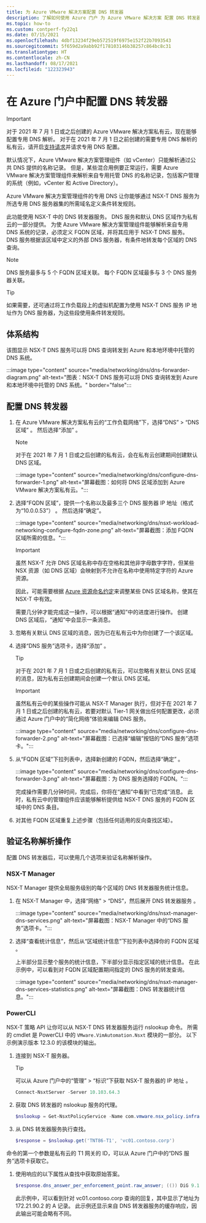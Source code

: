 ```yaml
---
title: 为 Azure VMware 解决方案配置 DNS 转发器
description: 了解如何使用 Azure 门户 为 Azure VMware 解决方案 配置 DNS 转发器。
ms.topic: how-to
ms.custom: contperf-fy22q1
ms.date: 07/15/2021
ms.openlocfilehash: 4dbf13234f29eb572519f6975e152f22b7093543
ms.sourcegitcommit: 5f659d2a9abb92f178103146b38257c864bc8c31
ms.translationtype: HT
ms.contentlocale: zh-CN
ms.lasthandoff: 08/17/2021
ms.locfileid: "122323943"
---
```

# <a name="configure-a-dns-forwarder-in-the-azure-portal"></a>在 Azure 门户中配置 DNS 转发器

>[!IMPORTANT]
>对于 2021 年 7 月 1 日或之后创建的 Azure VMware 解决方案私有云，现在能够配置专用 DNS 解析。 对于在 2021 年 7 月 1 日之前创建的需要专用 DNS 解析的私有云，请开启[支持请求](https://rc.portal.azure.com/#create/Microsoft.Support)并请求专用 DNS 配置。 

默认情况下，Azure VMware 解决方案管理组件（如 vCenter）只能解析通过公共 DNS 提供的名称记录。 但是，某些混合用例要正常运行，需要 Azure VMware 解决方案管理组件来解析来自专用托管 DNS 的名称记录，包括客户管理的系统（例如，vCenter 和 Active Directory）。

Azure VMware 解决方案管理组件的专用 DNS 让你能够通过 NSX-T DNS 服务为所选专用 DNS 服务器集的所需域名定义条件转发规则。 

此功能使用 NSX-T 中的 DNS 转发器服务。 DNS 服务和默认 DNS 区域作为私有云的一部分提供。 为使 Azure VMware 解决方案管理组件能够解析来自专用 DNS 系统的记录，必须定义 FQDN 区域，并将其应用于 NSX-T DNS 服务。 DNS 服务根据该区域中定义的外部 DNS 服务器，有条件地转发每个区域的 DNS 查询。

>[!NOTE]
>DNS 服务最多与 5 个 FQDN 区域关联。 每个 FQDN 区域最多与 3 个 DNS 服务器关联。

>[!TIP]
>如果需要，还可通过将工作负载段上的虚拟机配置为使用 NSX-T DNS 服务 IP 地址作为 DNS 服务器，为这些段使用条件转发规则。


## <a name="architecture"></a>体系结构

该图显示 NSX-T DNS 服务可以将 DNS 查询转发到 Azure 和本地环境中托管的 DNS 系统。

:::image type="content" source="media/networking/dns/dns-forwarder-diagram.png" alt-text="图表：NSX-T DNS 服务可以将 DNS 查询转发到 Azure 和本地环境中托管的 DNS 系统。" border="false":::


## <a name="configure-dns-forwarder"></a>配置 DNS 转发器

1. 在 Azure VMware 解决方案私有云的“工作负载网络”下，选择“DNS” > “DNS 区域”  。 然后选择“添加”  。

   >[!NOTE]
   >对于在 2021 年 7 月 1 日或之后创建的私有云，会在私有云创建期间创建默认 DNS 区域。

   :::image type="content" source="media/networking/dns/configure-dns-forwarder-1.png" alt-text="屏幕截图：如何将 DNS 区域添加到 Azure VMware 解决方案私有云。":::

1. 选择“FQDN 区域”，提供一个名称以及最多三个 DNS 服务器 IP 地址（格式为“10.0.0.53”） 。 然后选择“确定”。 

   :::image type="content" source="media/networking/dns/nsxt-workload-networking-configure-fqdn-zone.png" alt-text="屏幕截图：添加 FQDN 区域所需的信息。":::

   >[!IMPORTANT]
   >虽然 NSX-T 允许 DNS 区域名称中存在空格和其他非字母数字字符，但某些 NSX 资源（如 DNS 区域）会映射到不允许在名称中使用特定字符的 Azure 资源。 
   >
   >因此，可能需要根据 [Azure 资源命名约定](../azure-resource-manager/management/resource-name-rules.md#microsoftresources)来调整某些 DNS 区域名称，使其在 NSX-T 中有效。

      需要几分钟才能完成这一操作，可以根据“通知”中的进度进行操作。 创建 DNS 区域后，“通知”中会显示一条消息。

1. 忽略有关默认 DNS 区域的消息，因为已在私有云中为你创建了一个该区域。

1. 选择“DNS 服务”选项卡，选择“添加” 。

   >[!TIP]
   >对于在 2021 年 7 月 1 日或之后创建的私有云，可以忽略有关默认 DNS 区域的消息，因为私有云创建期间会创建一个默认 DNS 区域。


   >[!IMPORTANT]
   >虽然私有云中的某些操作可能从 NSX-T Manager 执行，但对于在 2021 年 7 月 1 日或之后创建的私有云，若要对默认 Tier-1 网关做出任何配置更改，必须通过 Azure 门户中的“简化网络”体验来编辑 DNS 服务。  

   :::image type="content" source="media/networking/dns/configure-dns-forwarder-2.png" alt-text="屏幕截图：已选择“编辑”按钮的“DNS 服务”选项卡。":::   

1. 从“FQDN 区域”下拉列表中，选择新创建的 FQDN，然后选择“确定” 。

   :::image type="content" source="media/networking/dns/configure-dns-forwarder-3.png" alt-text="屏幕截图：为 DNS 服务选择的 FQDN。":::

   完成操作需要几分钟时间，完成后，你将在“通知”中看到“已完成”消息。 此时，私有云中的管理组件应该能够解析提供给 NSX-T DNS 服务的 FQDN 区域中的 DNS 条目。 

1. 对其他 FQDN 区域重复上述步骤（包括任何适用的反向查找区域）。


## <a name="verify-name-resolution-operations"></a>验证名称解析操作

配置 DNS 转发器后，可以使用几个选项来验证名称解析操作。 

### <a name="nsx-t-manager"></a>NSX-T Manager

NSX-T Manager 提供全局服务级别的每个区域的 DNS 转发器服务统计信息。 

1. 在 NSX-T Manager 中，选择“网络” > “DNS”，然后展开 DNS 转发器服务 。

   :::image type="content" source="media/networking/dns/nsxt-manager-dns-services.png" alt-text="屏幕截图：NSX-T Manager 中的“DNS 服务”选项卡。":::

1. 选择“查看统计信息”，然后从“区域统计信息”下拉列表中选择你的 FQDN 区域 。

   上半部分显示整个服务的统计信息，下半部分显示指定区域的统计信息。 在此示例中，可以看到对 FQDN 区域配置期间指定的 DNS 服务的转发查询。

   :::image type="content" source="media/networking/dns/nsxt-manager-dns-services-statistics.png" alt-text="屏幕截图：DNS 转发器统计信息。":::


### <a name="powercli"></a>PowerCLI

NSX-T 策略 API 让你可以从 NSX-T DNS 转发器服务运行 nslookup 命令。 所需的 cmdlet 是 PowerCLI 中的 `VMware.VimAutomation.Nsxt` 模块的一部分。 以下示例演示版本 12.3.0 的该模块的输出。

1. 连接到 NSX-T 服务器。 

   >[!TIP]
   >可以从 Azure 门户中的“管理” > “标识”下获取 NSX-T 服务器的 IP 地址 。
 
   ```powershell
   Connect-NsxtServer -Server 10.103.64.3
   ```

1. 获取 DNS 转发器的 nslookup 服务的代理。

   ```powershell
   $nslookup = Get-NsxtPolicyService -Name com.vmware.nsx_policy.infra.tier_1s.dns_forwarder.nslookup
   ```

1. 从 DNS 转发器服务执行查找。

   ```powershell
   $response = $nslookup.get('TNT86-T1', 'vc01.contoso.corp')
   ```

  命令的第一个参数是私有云的 T1 网关的 ID，可以从 Azure 门户中的“DNS 服务”选项卡获取它。

1. 使用响应的以下属性从查找中获取原始答案。

   ```powershell
   $response.dns_answer_per_enforcement_point.raw_answer; (()) DiG 9.10.3-P4-Ubuntu (()) @10.103.64.192 -b 10.103.64.192 vc01.contoso.corp +timeout=5 +tries=3 +nosearch ; (1 server found) ;; global options: +cmd ;; Got answer: ;; -))HEADER((- opcode: QUERY, status: NOERROR, id: 10684 ;; flags: qr rd ra; QUERY: 1, ANSWER: 1, AUTHORITY: 0, ADDITIONAL: 1  ;; OPT PSEUDOSECTION: ; EDNS: version: 0, flags:; udp: 4096 ;; QUESTION SECTION: ;vc01.contoso.corp.  IN A  ;; ANSWER SECTION: vc01.contoso.corp. 3046 IN A 172.21.90.2  ;; Query time: 0 msec ;; SERVER: 10.103.64.192:53(10.103.64.192) ;; WHEN: Thu Jul 01 23:44:36 UTC 2021 ;; MSG SIZE  rcvd: 62
   ```

   此示例中，可以看到针对 vc01.contoso.corp 查询的回复，其中显示了地址为 172.21.90.2 的 A 记录。 此示例还显示来自 DNS 转发器服务的缓存响应，因此输出可能会略有不同。
